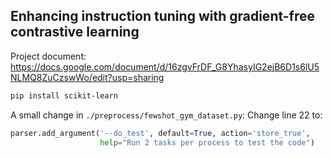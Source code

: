 ## Enhancing instruction tuning with gradient-free contrastive learning

Project document: https://docs.google.com/document/d/16zgvFrDF_G8YhasyIG2ejB6D1s6lU5NLMQ8ZuCzswWo/edit?usp=sharing

```bash
pip install scikit-learn
```

A small change in `./preprocess/fewshot_gym_dataset.py`:
Change line 22 to:
```python
parser.add_argument('--do_test', default=True, action='store_true',
                    help="Run 2 tasks per process to test the code")
```
